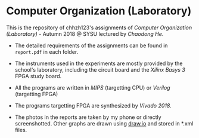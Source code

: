# Computer Organization (Laboratory)

This is the repository of chhzh123's assignments of *Computer Organization (Laboratory)* - Autumn 2018 @ SYSU lectured by *Chaodong He*.

* The detailed requirements of the assignments can be found in `report.pdf` in each folder.

* The instruments used in the experiments are mostly provided by the school's laboratory, including the circuit board and the *Xilinx Basys 3* FPGA study board.

* All the programs are written in *MIPS* (targetting CPU) or *Verilog* (targetting FPGA)

* The programs targetting FPGA are synthesized by *Vivado 2018*.

* The photos in the reports are taken by my phone or directly screenshotted. Other graphs are drawn using [draw.io](https://draw.io/) and stored in \*.xml files.